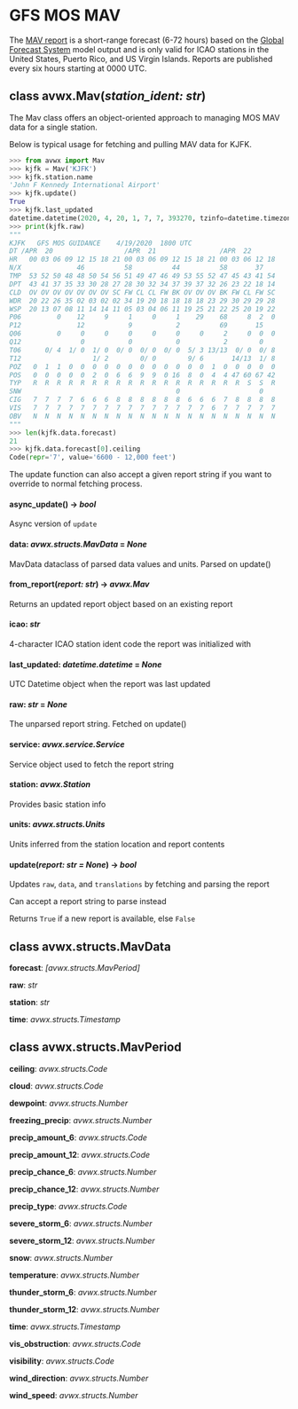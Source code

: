 # GFS MOS MAV

The [MAV report](https://www.nws.noaa.gov/mdl/synop/mavcard.php) is a short-range forecast (6-72 hours) based on the [Global Forecast System](https://www.ncdc.noaa.gov/data-access/model-data/model-datasets/global-forcast-system-gfs) model output and is only valid for ICAO stations in the United States, Puerto Rico, and US Virgin Islands. Reports are published every six hours starting at 0000 UTC.

## class avwx.**Mav**(*station_ident: str*)

The Mav class offers an object-oriented approach to managing MOS MAV data for a single station.

Below is typical usage for fetching and pulling MAV data for KJFK.

```python
>>> from avwx import Mav
>>> kjfk = Mav('KJFK')
>>> kjfk.station.name
'John F Kennedy International Airport'
>>> kjfk.update()
True
>>> kjfk.last_updated
datetime.datetime(2020, 4, 20, 1, 7, 7, 393270, tzinfo=datetime.timezone.utc)
>>> print(kjfk.raw)
"""
KJFK   GFS MOS GUIDANCE    4/19/2020  1800 UTC
DT /APR  20                  /APR  21                /APR  22
HR   00 03 06 09 12 15 18 21 00 03 06 09 12 15 18 21 00 03 06 12 18
N/X              46          58          44          58       37
TMP  53 52 50 48 48 50 54 56 51 49 47 46 49 53 55 52 47 45 43 41 54
DPT  43 41 37 35 33 30 28 27 28 30 32 34 37 39 37 32 26 23 22 18 14
CLD  OV OV OV OV OV OV OV SC FW CL CL FW BK OV OV OV BK FW CL FW SC
WDR  20 22 26 35 02 03 02 02 34 19 20 18 18 18 18 23 29 30 29 29 28
WSP  20 13 07 08 11 14 14 11 05 03 04 06 11 19 25 21 22 25 20 19 22
P06         0    12     9     1     0     1    29    68     8  2  0
P12              12           9           2          69       15
Q06         0     0     0     0     0     0     0     2     0  0  0
Q12               0           0           0           2        0
T06      0/ 4  1/ 0  1/ 0  0/ 0  0/ 0  0/ 0  5/ 3 13/13  0/ 0  0/ 8
T12                  1/ 2        0/ 0        9/ 6       14/13  1/ 8
POZ   0  1  1  0  0  0  0  0  0  0  0  0  0  0  0  1  0  0  0  0  0
POS   0  0  0  0  0  2  0  6  6  9  9  0 16  8  0  4  4 47 60 67 42
TYP   R  R  R  R  R  R  R  R  R  R  R  R  R  R  R  R  R  R  S  S  R
SNW                                       0                    0
CIG   7  7  7  7  6  6  6  8  8  8  8  8  8  6  6  6  7  8  8  8  8
VIS   7  7  7  7  7  7  7  7  7  7  7  7  7  7  7  6  7  7  7  7  7
OBV   N  N  N  N  N  N  N  N  N  N  N  N  N  N  N  N  N  N  N  N  N
"""
>>> len(kjfk.data.forecast)
21
>>> kjfk.data.forecast[0].ceiling
Code(repr='7', value='6600 - 12,000 feet')
```

The update function can also accept a given report string if you want to override to normal fetching process.

#### **async_update**() -> *bool*

Async version of `update`

#### **data**: *avwx.structs.MavData* = *None*

MavData dataclass of parsed data values and units. Parsed on update()

#### **from_report**(*report: str*) -> *avwx.Mav*

Returns an updated report object based on an existing report

#### **icao**: *str*

4-character ICAO station ident code the report was initialized with

#### **last_updated**: *datetime.datetime* = *None*

UTC Datetime object when the report was last updated

#### **raw**: *str* = *None*

The unparsed report string. Fetched on update()

#### **service**: *avwx.service.Service*

Service object used to fetch the report string

#### **station**: *avwx.Station*

Provides basic station info

#### **units**: *avwx.structs.Units*

Units inferred from the station location and report contents

#### **update**(*report: str = None*) -> *bool*

Updates `raw`, `data`, and `translations` by fetching and parsing the report

Can accept a report string to parse instead

Returns `True` if a new report is available, else `False`

## class avwx.structs.**MavData**

**forecast**: *[avwx.structs.MavPeriod]*

**raw**: *str*

**station**: *str*

**time**: *avwx.structs.Timestamp*

## class avwx.structs.**MavPeriod**

**ceiling**: *avwx.structs.Code*

**cloud**: *avwx.structs.Code*

**dewpoint**: *avwx.structs.Number*

**freezing_precip**: *avwx.structs.Number*

**precip_amount_6**: *avwx.structs.Code*

**precip_amount_12**: *avwx.structs.Code*

**precip_chance_6**: *avwx.structs.Number*

**precip_chance_12**: *avwx.structs.Number*

**precip_type**: *avwx.structs.Code*

**severe_storm_6**: *avwx.structs.Number*

**severe_storm_12**: *avwx.structs.Number*

**snow**: *avwx.structs.Number*

**temperature**: *avwx.structs.Number*

**thunder_storm_6**: *avwx.structs.Number*

**thunder_storm_12**: *avwx.structs.Number*

**time**: *avwx.structs.Timestamp*

**vis_obstruction**: *avwx.structs.Code*

**visibility**: *avwx.structs.Code*

**wind_direction**: *avwx.structs.Number*

**wind_speed**: *avwx.structs.Number*
